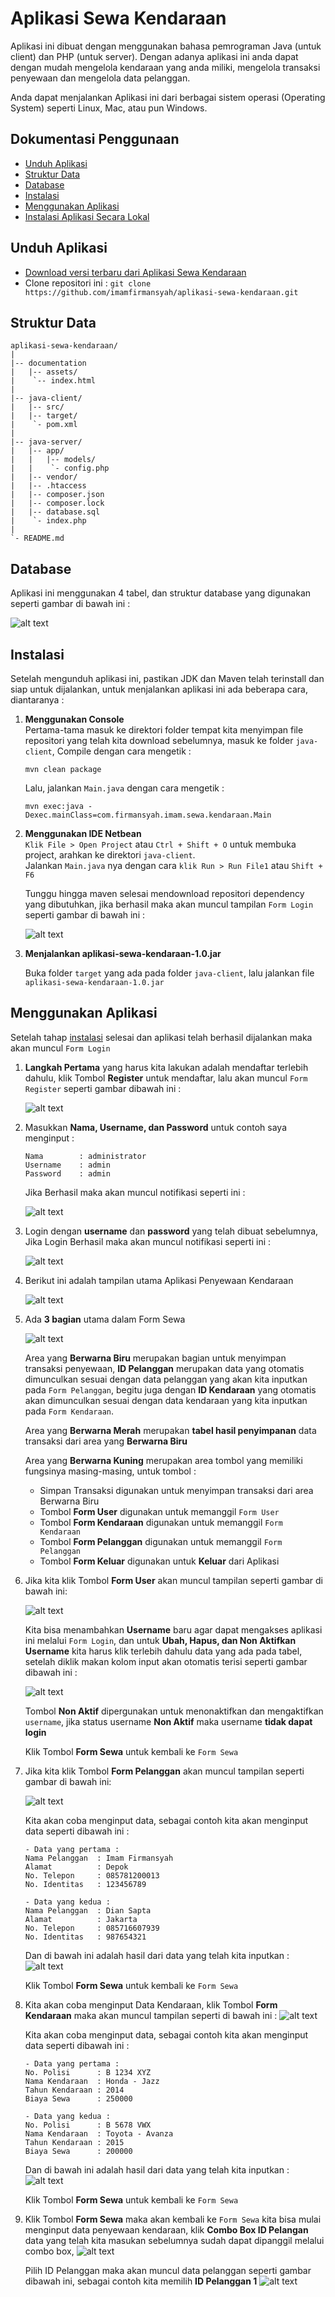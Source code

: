 # Aplikasi Sewa Kendaraan

Aplikasi ini dibuat dengan menggunakan bahasa pemrograman Java (untuk client) dan PHP (untuk server).
Dengan adanya aplikasi ini anda dapat dengan mudah mengelola kendaraan yang anda miliki, mengelola transaksi penyewaan dan mengelola data pelanggan.

Anda dapat menjalankan Aplikasi ini dari berbagai sistem operasi (Operating System) seperti Linux, Mac, atau pun Windows.

## Dokumentasi Penggunaan

- [Unduh Aplikasi](#unduh-aplikasi)
- [Struktur Data](#struktur-data)
- [Database](#database)
- [Instalasi](#instalasi)
- [Menggunakan Aplikasi](#menggunakan-aplikasi)
- [Instalasi Aplikasi Secara Lokal](#menggunakan-local)

## Unduh Aplikasi

- [Download versi terbaru dari Aplikasi Sewa Kendaraan](https://github.com/imamfirmansyah/aplikasi-sewa-kendaraan/archive/master.zip)
- Clone repositori ini : `git clone https://github.com/imamfirmansyah/aplikasi-sewa-kendaraan.git`

## Struktur Data

```
aplikasi-sewa-kendaraan/
|
|-- documentation
|   |-- assets/
|    `-- index.html
|
|-- java-client/
|   |-- src/
|	|-- target/
|    `- pom.xml
|
|-- java-server/
|   |-- app/
|   |   |-- models/
|   |    `- config.php
|   |-- vendor/
|   |-- .htaccess
|   |-- composer.json
|   |-- composer.lock
|   |-- database.sql
|    `- index.php
|
`- README.md
```

## Database

Aplikasi ini menggunakan 4 tabel, dan struktur database yang digunakan seperti gambar di bawah ini :

![alt text](https://github.com/imamfirmansyah/aplikasi-sewa-kendaraan/blob/master/documentation/assets/img/database-structure.png "Struktur Database")

## Instalasi

Setelah mengunduh aplikasi ini, pastikan JDK dan Maven telah terinstall dan siap untuk dijalankan, untuk menjalankan aplikasi ini ada beberapa cara, diantaranya :

1. **Menggunakan Console** <br>
	Pertama-tama masuk ke direktori folder tempat kita menyimpan file repositori yang telah kita download sebelumnya, masuk ke folder `java-client`, Compile dengan cara mengetik :

	```
	mvn clean package
	```

	Lalu, jalankan `Main.java` dengan cara mengetik :
	```
	mvn exec:java -Dexec.mainClass=com.firmansyah.imam.sewa.kendaraan.Main
	```

2. **Menggunakan IDE Netbean** <br>
	`Klik File > Open Project` atau `Ctrl + Shift + O` untuk membuka project, arahkan ke direktori `java-client`. <br>
	Jalankan `Main.java` nya dengan cara `klik Run > Run File1` atau `Shift + F6`

	Tunggu hingga maven selesai mendownload repositori dependency yang dibutuhkan, jika berhasil maka akan muncul tampilan `Form Login` seperti gambar di bawah ini :

	![alt text](https://github.com/imamfirmansyah/aplikasi-sewa-kendaraan/blob/master/documentation/assets/img/java-client/07-form-login.png "Form Login")

3. **Menjalankan aplikasi-sewa-kendaraan-1.0.jar** <br>

	Buka folder `target` yang ada pada folder `java-client`, lalu jalankan file `aplikasi-sewa-kendaraan-1.0.jar`

## Menggunakan Aplikasi

Setelah tahap [instalasi](#instalasi) selesai dan aplikasi telah berhasil dijalankan maka akan muncul `Form Login`

1. **Langkah Pertama** yang harus kita lakukan adalah mendaftar terlebih dahulu, klik Tombol **Register** untuk mendaftar, lalu akan muncul `Form Register` seperti gambar dibawah ini :

	![alt text](https://github.com/imamfirmansyah/aplikasi-sewa-kendaraan/blob/master/documentation/assets/img/aplikasi/01-form-register.png "Form Register")

2. Masukkan **Nama, Username, dan Password** untuk contoh saya menginput : 
	```
	Nama 		: administrator 
	Username 	: admin 
	Password 	: admin 
	```
	Jika Berhasil maka akan muncul notifikasi seperti ini :

	![alt text](https://github.com/imamfirmansyah/aplikasi-sewa-kendaraan/blob/master/documentation/assets/img/aplikasi/02-register-berhasil.png "Register Berhasil")

3. Login dengan **username** dan **password** yang telah dibuat sebelumnya, Jika Login Berhasil maka akan muncul notifikasi seperti ini :

	![alt text](https://github.com/imamfirmansyah/aplikasi-sewa-kendaraan/blob/master/documentation/assets/img/aplikasi/03-login-berhasil.png "Login Berhasil")

4. Berikut ini adalah tampilan utama Aplikasi Penyewaan Kendaraan

	![alt text](https://github.com/imamfirmansyah/aplikasi-sewa-kendaraan/blob/master/documentation/assets/img/aplikasi/04-form-utama.png "Form Sewa")

5. Ada **3 bagian** utama dalam Form Sewa

	![alt text](https://github.com/imamfirmansyah/aplikasi-sewa-kendaraan/blob/master/documentation/assets/img/aplikasi/05-form-utama-deskripsi.png "Deskripsi Form Sewa")

	Area yang **Berwarna Biru** merupakan bagian untuk menyimpan transaksi penyewaan, **ID Pelanggan** merupakan data yang otomatis dimunculkan sesuai dengan data pelanggan yang akan kita inputkan pada `Form Pelanggan`, begitu juga dengan **ID Kendaraan** yang otomatis akan dimunculkan sesuai dengan data kendaraan yang kita inputkan pada `Form Kendaraan`. <br>

	Area yang **Berwarna Merah** merupakan **tabel hasil penyimpanan** data transaksi dari area yang **Berwarna Biru** <br>

	Area yang **Berwarna Kuning** merupakan area tombol yang memiliki fungsinya masing-masing, untuk tombol : <br>
	- Simpan Transaksi digunakan untuk menyimpan transaksi dari area Berwarna Biru
	- Tombol **Form User** digunakan untuk memanggil `Form User` 
	- Tombol **Form Kendaraan** digunakan untuk memanggil `Form Kendaraan` 
	- Tombol **Form Pelanggan** digunakan untuk memanggil `Form Pelanggan` 
	- Tombol **Form Keluar** digunakan untuk **Keluar** dari Aplikasi 

6. Jika kita klik Tombol **Form User** akan muncul tampilan seperti gambar di bawah ini:

	![alt text](https://github.com/imamfirmansyah/aplikasi-sewa-kendaraan/blob/master/documentation/assets/img/aplikasi/06-form-user.png "Form User")

	Kita bisa menambahkan **Username** baru agar dapat mengakses aplikasi ini melalui `Form Login`, dan untuk **Ubah, Hapus, dan Non Aktifkan Username** kita harus klik terlebih dahulu data yang ada pada tabel, setelah diklik makan kolom input akan otomatis terisi seperti gambar dibawah ini :

	![alt text](https://github.com/imamfirmansyah/aplikasi-sewa-kendaraan/blob/master/documentation/assets/img/aplikasi/07-select-user.png "Select User")

	Tombol **Non Aktif** dipergunakan untuk menonaktifkan dan mengaktifkan `username`, jika status username **Non Aktif** maka username **tidak dapat login**

	Klik Tombol **Form Sewa** untuk kembali ke `Form Sewa`

7. Jika kita klik Tombol **Form Pelanggan** akan muncul tampilan seperti gambar di bawah ini:

	![alt text](https://github.com/imamfirmansyah/aplikasi-sewa-kendaraan/blob/master/documentation/assets/img/aplikasi/08-form-pelanggan.png "Form Pelaggan")

	Kita akan coba menginput data, sebagai contoh kita akan menginput data seperti dibawah ini : <br>
	```
	- Data yang pertama :
	Nama Pelanggan 	: Imam Firmansyah 
	Alamat 			: Depok 
	No. Telepon 	: 085781200013 
	No. Identitas 	: 123456789 
	
	- Data yang kedua :
	Nama Pelanggan 	: Dian Sapta 
	Alamat 			: Jakarta 
	No. Telepon 	: 085716607939 
	No. Identitas 	: 987654321 
	```

	Dan di bawah ini adalah hasil dari data yang telah kita inputkan :
	![alt text](https://github.com/imamfirmansyah/aplikasi-sewa-kendaraan/blob/master/documentation/assets/img/aplikasi/09-form-pelanggan-sample-data.png "Data Form Pelaggan")

	Klik Tombol **Form Sewa** untuk kembali ke `Form Sewa`

8. Kita akan coba menginput Data Kendaraan, klik Tombol **Form Kendaraan** maka akan muncul tampilan seperti di bawah ini : 
	![alt text](https://github.com/imamfirmansyah/aplikasi-sewa-kendaraan/blob/master/documentation/assets/img/aplikasi/10-form-kendaraan.png "Form Kendaraan")

	Kita akan coba menginput data, sebagai contoh kita akan menginput data seperti dibawah ini : 
	``` 
	- Data yang pertama : 
	No. Polisi 		: B 1234 XYZ 
	Nama Kendaraan 	: Honda - Jazz 
	Tahun Kendaraan : 2014 
	Biaya Sewa 		: 250000 
	
	- Data yang kedua :
	No. Polisi 		: B 5678 VWX 
	Nama Kendaraan 	: Toyota - Avanza 
	Tahun Kendaraan : 2015 
	Biaya Sewa 		: 200000 
	```
	Dan di bawah ini adalah hasil dari data yang telah kita inputkan :
	![alt text](https://github.com/imamfirmansyah/aplikasi-sewa-kendaraan/blob/master/documentation/assets/img/aplikasi/11-form-kendaraan-sample-data.png "Data Form Kendaraan")

	Klik Tombol **Form Sewa** untuk kembali ke `Form Sewa`

9. Klik Tombol **Form Sewa** maka akan kembali ke `Form Sewa`
	kita bisa mulai menginput data penyewaan kendaraan, klik **Combo Box ID Pelangan** data yang telah kita masukan sebelumnya sudah dapat dipanggil melalui combo box,
	![alt text](https://github.com/imamfirmansyah/aplikasi-sewa-kendaraan/blob/master/documentation/assets/img/aplikasi/12-combo-box-pelanggan.png "Combo Box ID Pelanggan")

	Pilih ID Pelanggan maka akan muncul data pelanggan seperti gambar dibawah ini, sebagai contoh kita memilih **ID Pelanggan 1**
	![alt text](https://github.com/imamfirmansyah/aplikasi-sewa-kendaraan/blob/master/documentation/assets/img/aplikasi/13-data-pelanggan.png "Combo Box Data Pelanggan")
	